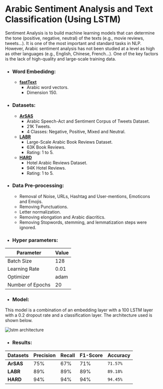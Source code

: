# Arabic Sentiment Analysis and Text Classification (Using LSTM)
Sentiment Analysis is to build machine learning models that can determine the tone (positive, negative, neutral) of the texts (e.g., movie reviews, tweets...). It is one of the most important and standard tasks in NLP. However, Arabic sentiment analysis has not been studied at a level as high as other languages (e.g., English, Chinese, French...). One of the key factors is the lack of high-quality and large-scale training data.

- ### Word Embedidng:
  - **[fastText](https://fasttext.cc/)** 
    - Arabic word vectors.
    - Dimension 150.
    
- ### Datasets:
  - **[ArSAS](https://homepages.inf.ed.ac.uk/wmagdy/resources.htm)**
    - Arabic Speech-Act and Sentiment Corpus of Tweets Dataset.
    - 21K Tweets.
    - 4 Classes: Negative, Positive, Mixed and Neutral.
  - **[LABR](https://github.com/mohamedadaly/LABR)**
    - Large-Scale Arabic Book Reviews Dataset.
    - 63K Book Reviews.
    - Rating: 1 to 5.
  - **[HARD](https://github.com/elnagara/HARD-Arabic-Dataset)**
    - Hotel Arabic Reviews Dataset.
    - 94K Hotel Reviews.
    - Rating: 1 to 5.

- ### Data Pre-processing:
  - Removal of Noise, URLs, Hashtag and User-mentions, Emoticons and Emojis.
  - Removing Punctuations.
  - Letter normalization.
  - Removing elongation and Arabic diacritics.
  - Removing Stopwords, stemming, and lemmatization steps were ignored.

- ### Hyper parameters:
| Parameter        | Value |
| ---------------- | ----- |
| Batch Size       | 128   |
| Learning Rate    | 0.01  |
| Optimizer        | adam  |
| Number of Epochs | 20    |

- ### Model:
This model is a combination of an embedding layer with a 100 LSTM layer with a 0.2 dropout rate and a classification layer. The architecture used is shown below.

![lstm architecture](https://user-images.githubusercontent.com/45196964/214370812-47088988-5999-4120-bf80-a77b21ed9bb7.png)

- ### Results:
| Datasets  | Precision | Recall | F1-Score | **Accuracy** |
| --------- | --------- | ------ | -------- | ------------ |
| **ArSAS** | 75%       | 67%    | 71%      | `71.57%`     |
| **LABR**  | 89%       | 89%    | 89%      | `89.18%`     |
| **HARD**  | 94%       | 94%    | 94%      | `94.45%`     |
